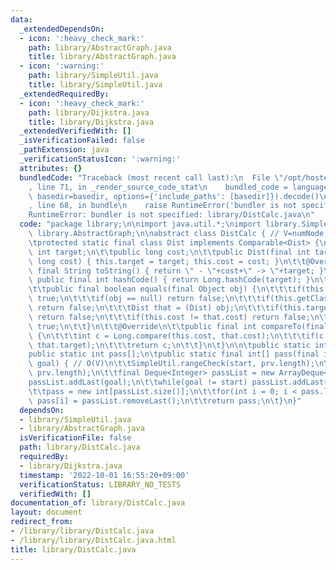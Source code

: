 ```yaml
---
data:
  _extendedDependsOn:
  - icon: ':heavy_check_mark:'
    path: library/AbstractGraph.java
    title: library/AbstractGraph.java
  - icon: ':warning:'
    path: library/SimpleUtil.java
    title: library/SimpleUtil.java
  _extendedRequiredBy:
  - icon: ':heavy_check_mark:'
    path: library/Dijkstra.java
    title: library/Dijkstra.java
  _extendedVerifiedWith: []
  _isVerificationFailed: false
  _pathExtension: java
  _verificationStatusIcon: ':warning:'
  attributes: {}
  bundledCode: "Traceback (most recent call last):\n  File \"/opt/hostedtoolcache/Python/3.10.7/x64/lib/python3.10/site-packages/onlinejudge_verify/documentation/build.py\"\
    , line 71, in _render_source_code_stat\n    bundled_code = language.bundle(stat.path,\
    \ basedir=basedir, options={'include_paths': [basedir]}).decode()\n  File \"/opt/hostedtoolcache/Python/3.10.7/x64/lib/python3.10/site-packages/onlinejudge_verify/languages/user_defined.py\"\
    , line 68, in bundle\n    raise RuntimeError('bundler is not specified: {}'.format(str(path)))\n\
    RuntimeError: bundler is not specified: library/DistCalc.java\n"
  code: "package library;\n\nimport java.util.*;\nimport library.SimpleUtil;\nimport\
    \ library.AbstractGraph;\n\nabstract class DistCalc { // V=numNode, E=numEdge\n\
    \tprotected static final class Dist implements Comparable<Dist> {\n\t\tpublic\
    \ int target;\n\t\tpublic long cost;\n\t\tpublic Dist(final int target, final\
    \ long cost) { this.target = target; this.cost = cost; }\n\t\t@Override public\
    \ final String toString() { return \" - \"+cost+\" -> \"+target; }\n\t\t@Override\
    \ public final int hashCode() { return Long.hashCode(target); }\n\t\t@Override\n\
    \t\tpublic final boolean equals(final Object obj) {\n\t\t\tif(this == obj) return\
    \ true;\n\t\t\tif(obj == null) return false;\n\t\t\tif(this.getClass() != obj.getClass())\
    \ return false;\n\t\t\tDist that = (Dist) obj;\n\t\t\tif(this.target != that.target)\
    \ return false;\n\t\t\tif(this.cost != that.cost) return false;\n\t\t\treturn\
    \ true;\n\t\t}\n\t\t@Override\n\t\tpublic final int compareTo(final Dist that)\
    \ {\n\t\t\tint c = Long.compare(this.cost, that.cost);\n\t\t\tif(c == 0) c = Integer.compare(this.target,\
    \ that.target);\n\t\t\treturn c;\n\t\t}\n\t}\n\n\tpublic static int prv[];\n\t\
    public static int pass[];\n\tpublic static final int[] pass(final int start, int\
    \ goal) { // O(V)\n\t\tSimpleUtil.rangeCheck(start, prv.length);\n\t\tSimpleUtil.rangeCheck(goal,\
    \ prv.length);\n\t\tfinal Deque<Integer> passList = new ArrayDeque<>();\n\t\t\
    passList.addLast(goal);\n\t\twhile(goal != start) passList.addLast(goal = prv[goal]);\n\
    \t\tpass = new int[passList.size()];\n\t\tfor(int i = 0; i < pass.length; i ++)\
    \ pass[i] = passList.removeLast();\n\t\treturn pass;\n\t}\n}"
  dependsOn:
  - library/SimpleUtil.java
  - library/AbstractGraph.java
  isVerificationFile: false
  path: library/DistCalc.java
  requiredBy:
  - library/Dijkstra.java
  timestamp: '2022-10-01 16:55:20+09:00'
  verificationStatus: LIBRARY_NO_TESTS
  verifiedWith: []
documentation_of: library/DistCalc.java
layout: document
redirect_from:
- /library/library/DistCalc.java
- /library/library/DistCalc.java.html
title: library/DistCalc.java
---
```

